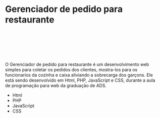 # Gerenciador de pedido para restaurante

</br></br></br></br></br>

O Gerenciador de pedido para restaurante é um desenvolvimento web simples para coletar os pedidos dos clientes, mostra-los para os funcionarios da cozinha e caixa aliviando a sobrecarga dos garçons. Ele está sendo desenvolvido em Html, PHP, JavaScript e CSS, durante a aula de programação para web da graduação de ADS.

* Html
* PHP
* JavaScript
* CSS
